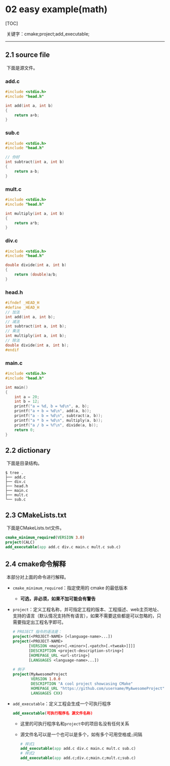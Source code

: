 # 02 easy example(math)

[TOC]

​	关键字：cmake;project;add_executable;

---

## 2.1 source file

​	下面是源文件。

### add.c

```C++
#include <stdio.h>
#include "head.h"

int add(int a, int b)
{
    return a+b;
}
```

### sub.c

```C++
#include <stdio.h>
#include "head.h"

// 你好
int subtract(int a, int b)
{
    return a-b;
}
```

### mult.c

```C++
#include <stdio.h>
#include "head.h"

int multiply(int a, int b)
{
    return a*b;
}
```

### div.c

```C++
#include <stdio.h>
#include "head.h"

double divide(int a, int b)
{
    return (double)a/b;
}
```

### head.h

```C++
#ifndef _HEAD_H
#define _HEAD_H
// 加法
int add(int a, int b);
// 减法
int subtract(int a, int b);
// 乘法
int multiply(int a, int b);
// 除法
double divide(int a, int b);
#endif
```

### main.c

```C++
#include <stdio.h>
#include "head.h"

int main()
{
    int a = 20;
    int b = 12;
    printf("a = %d, b = %d\n", a, b);
    printf("a + b = %d\n", add(a, b));
    printf("a - b = %d\n", subtract(a, b));
    printf("a * b = %d\n", multiply(a, b));
    printf("a / b = %f\n", divide(a, b));
    return 0;
}
```

## 2.2 dictionary

​	下面是目录结构。

```shell
$ tree .
├── add.c
├── div.c
├── head.h
├── main.c
├── mult.c
└── sub.c
```

## 2.3 CMakeLists.txt

​	下面是CMakeLists.txt文件。

```cmake
cmake_minimum_required(VERSION 3.0)
project(CALC)
add_executable(app add.c div.c main.c mult.c sub.c)
```

## 2.4 cmake命令解释

​	本部分对上面的命令进行解释。

- `cmake_minimum_required`：指定使用的 cmake 的最低版本

  - **可选，非必须，如果不加可能会有警告**

- `project`：定义工程名称，并可指定工程的版本、工程描述、web主页地址、支持的语言（默认情况支持所有语言），如果不需要这些都是可以忽略的，只需要指定出工程名字即可。

  ```CMAKE
  # PROJECT 指令的语法是：
  project(<PROJECT-NAME> [<language-name>...])
  project(<PROJECT-NAME>
         [VERSION <major>[.<minor>[.<patch>[.<tweak>]]]]
         [DESCRIPTION <project-description-string>]
         [HOMEPAGE_URL <url-string>]
         [LANGUAGES <language-name>...])
         
  # 例子
  project(MyAwesomeProject
          VERSION 1.0.0
          DESCRIPTION "A cool project showcasing CMake"
          HOMEPAGE_URL "https://github.com/username/MyAwesomeProject"
          LANGUAGES CXX)
  ```

- `add_executable`：定义工程会生成一个可执行程序

  ```CMAKE
  add_executable(可执行程序名 源文件名称)
  ```

  - 这里的可执行程序名和`project`中的项目名没有任何关系

  - 源文件名可以是一个也可以是多个，如有多个可用空格或`;`间隔

    ```CMAKE
    # 样式1
    add_executable(app add.c div.c main.c mult.c sub.c)
    # 样式2
    add_executable(app add.c;div.c;main.c;mult.c;sub.c)
    ```